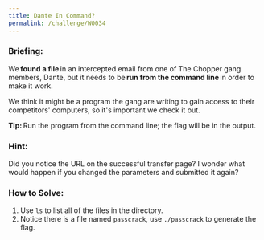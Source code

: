 ```yaml
---
title: Dante In Command?
permalink: /challenge/W0034
---
```


### Briefing: 
We **found a file** in an intercepted email from one of The Chopper gang members, Dante, but it needs to be **run from the command line** in order to make it work. 

We think it might be a program the gang are writing to gain access to their competitors' computers, so it's important we check it out. 

**Tip:** Run the program from the command line; the flag will be in the output. 

### Hint:
Did you notice the URL on the successful transfer page? I wonder what would happen if you changed the parameters and submitted it again?

### How to Solve: 
1. Use `ls` to list all of the files in the directory.
2. Notice there is a file named `passcrack`, use `./passcrack` to generate the flag.